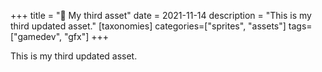 +++
title = "🎨 My third asset"
date = 2021-11-14
description = "This is my third updated asset."
[taxonomies]
categories=["sprites", "assets"]
tags=["gamedev", "gfx"]
+++

This is my third updated asset.
